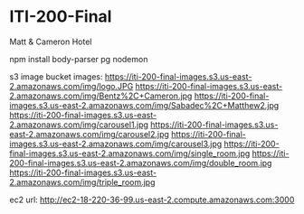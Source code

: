 # ITI-200-Final
 Matt & Cameron Hotel

npm install body-parser pg nodemon

s3 image bucket images:
https://iti-200-final-images.s3.us-east-2.amazonaws.com/img/logo.JPG
https://iti-200-final-images.s3.us-east-2.amazonaws.com/img/Bentz%2C+Cameron.jpg
https://iti-200-final-images.s3.us-east-2.amazonaws.com/img/Sabadec%2C+Matthew2.jpg
https://iti-200-final-images.s3.us-east-2.amazonaws.com/img/carousel1.jpg
https://iti-200-final-images.s3.us-east-2.amazonaws.com/img/carousel2.jpg
https://iti-200-final-images.s3.us-east-2.amazonaws.com/img/carousel3.jpg
https://iti-200-final-images.s3.us-east-2.amazonaws.com/img/single_room.jpg
https://iti-200-final-images.s3.us-east-2.amazonaws.com/img/double_room.jpg
https://iti-200-final-images.s3.us-east-2.amazonaws.com/img/triple_room.jpg

ec2 url: 
http://ec2-18-220-36-99.us-east-2.compute.amazonaws.com:3000
